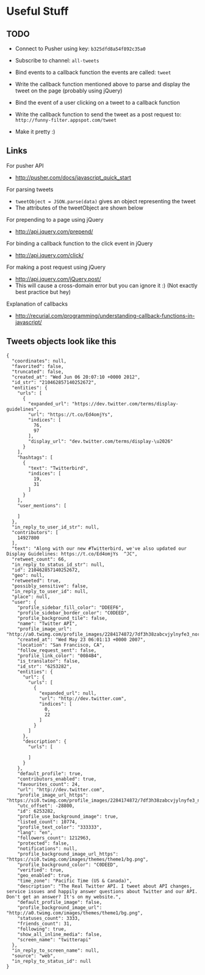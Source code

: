 Useful Stuff
============
TODO
----
* Connect to Pusher using key: `b325dfd8a54f892c35a0`
* Subscribe to channel: `all-tweets`
* Bind events to a callback function the events are called: `tweet`

* Write the callback function mentioned above to parse and display the tweet on the page (probably using jQuery)

* Bind the event of a user clicking on a tweet to a callback function
* Write the callback function to send the tweet as a post request to: `http://funny-filter.appspot.com/tweet`

* Make it pretty :)

Links
-----
For pusher API
* http://pusher.com/docs/javascript_quick_start

For parsing tweets
* `tweetObject = JSON.parse(data)` gives an object representing the tweet
* The attributes of the tweetObject are shown below

For prepending to a page using jQuery
* http://api.jquery.com/prepend/

For binding a callback function to the click event in jQuery
* http://api.jquery.com/click/

For making a post request using jQuery
* http://api.jquery.com/jQuery.post/
* This will cause a cross-domain error but you can ignore it :) (Not exactly best practice but hey)

Explanation of callbacks
* http://recurial.com/programming/understanding-callback-functions-in-javascript/

Tweets objects look like this
------
    {
      "coordinates": null,
      "favorited": false,
      "truncated": false,
      "created_at": "Wed Jun 06 20:07:10 +0000 2012",
      "id_str": "210462857140252672",
      "entities": {
        "urls": [
          {
            "expanded_url": "https://dev.twitter.com/terms/display-guidelines",
            "url": "https://t.co/Ed4omjYs",
            "indices": [
              76,
              97
            ],
            "display_url": "dev.twitter.com/terms/display-\u2026"
          }
        ],
        "hashtags": [
          {
            "text": "Twitterbird",
            "indices": [
              19,
              31
            ]
          }
        ],
        "user_mentions": [
     
        ]
      },
      "in_reply_to_user_id_str": null,
      "contributors": [
        14927800
      ],
      "text": "Along with our new #Twitterbird, we've also updated our Display Guidelines: https://t.co/Ed4omjYs  ^JC",
      "retweet_count": 66,
      "in_reply_to_status_id_str": null,
      "id": 210462857140252672,
      "geo": null,
      "retweeted": true,
      "possibly_sensitive": false,
      "in_reply_to_user_id": null,
      "place": null,
      "user": {
        "profile_sidebar_fill_color": "DDEEF6",
        "profile_sidebar_border_color": "C0DEED",
        "profile_background_tile": false,
        "name": "Twitter API",
        "profile_image_url": "http://a0.twimg.com/profile_images/2284174872/7df3h38zabcvjylnyfe3_normal.png",
        "created_at": "Wed May 23 06:01:13 +0000 2007",
        "location": "San Francisco, CA",
        "follow_request_sent": false,
        "profile_link_color": "0084B4",
        "is_translator": false,
        "id_str": "6253282",
        "entities": {
          "url": {
            "urls": [
              {
                "expanded_url": null,
                "url": "http://dev.twitter.com",
                "indices": [
                  0,
                  22
                ]
              }
            ]
          },
          "description": {
            "urls": [
     
            ]
          }
        },
        "default_profile": true,
        "contributors_enabled": true,
        "favourites_count": 24,
        "url": "http://dev.twitter.com",
        "profile_image_url_https": "https://si0.twimg.com/profile_images/2284174872/7df3h38zabcvjylnyfe3_normal.png",
        "utc_offset": -28800,
        "id": 6253282,
        "profile_use_background_image": true,
        "listed_count": 10774,
        "profile_text_color": "333333",
        "lang": "en",
        "followers_count": 1212963,
        "protected": false,
        "notifications": null,
        "profile_background_image_url_https": "https://si0.twimg.com/images/themes/theme1/bg.png",
        "profile_background_color": "C0DEED",
        "verified": true,
        "geo_enabled": true,
        "time_zone": "Pacific Time (US & Canada)",
        "description": "The Real Twitter API. I tweet about API changes, service issues and happily answer questions about Twitter and our API. Don't get an answer? It's on my website.",
        "default_profile_image": false,
        "profile_background_image_url": "http://a0.twimg.com/images/themes/theme1/bg.png",
        "statuses_count": 3333,
        "friends_count": 31,
        "following": true,
        "show_all_inline_media": false,
        "screen_name": "twitterapi"
      },
      "in_reply_to_screen_name": null,
      "source": "web",
      "in_reply_to_status_id": null
    }
